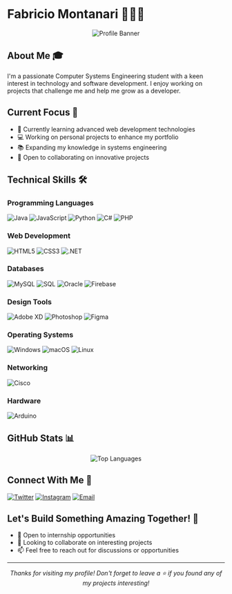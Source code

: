 # Fabricio Montanari 👨🏻‍💻
<div align="center">
  <img src="https://static.wixstatic.com/media/9c808c_32d2e8877a334b3593c7120840168131~mv2.gif" alt="Profile Banner">
</div>

## About Me 🎓
I'm a passionate Computer Systems Engineering student with a keen interest in technology and software development. I enjoy working on projects that challenge me and help me grow as a developer.

## Current Focus 🎯
- 🌱 Currently learning advanced web development technologies
- 💻 Working on personal projects to enhance my portfolio
- 📚 Expanding my knowledge in systems engineering
- 🤝 Open to collaborating on innovative projects

## Technical Skills 🛠️
### Programming Languages
![Java](https://img.shields.io/badge/Java-ED8B00?style=for-the-badge&logo=java&logoColor=white)
![JavaScript](https://img.shields.io/badge/JavaScript-F7DF1E?style=for-the-badge&logo=javascript&logoColor=black)
![Python](https://img.shields.io/badge/Python-3776AB?style=for-the-badge&logo=python&logoColor=white)
![C#](https://img.shields.io/badge/C%23-239120?style=for-the-badge&logo=c-sharp&logoColor=white)
![PHP](https://img.shields.io/badge/PHP-777BB4?style=for-the-badge&logo=php&logoColor=white)

### Web Development
![HTML5](https://img.shields.io/badge/HTML5-E34F26?style=for-the-badge&logo=html5&logoColor=white)
![CSS3](https://img.shields.io/badge/CSS3-1572B6?style=for-the-badge&logo=css3&logoColor=white)
![.NET](https://img.shields.io/badge/.NET-5C2D91?style=for-the-badge&logo=.net&logoColor=white)

### Databases
![MySQL](https://img.shields.io/badge/MySQL-00000F?style=for-the-badge&logo=mysql&logoColor=white)
![SQL](https://img.shields.io/badge/SQL-4479A1?style=for-the-badge&logo=sql&logoColor=white)
![Oracle](https://img.shields.io/badge/Oracle-F80000?style=for-the-badge&logo=oracle&logoColor=white)
![Firebase](https://img.shields.io/badge/Firebase-039BE5?style=for-the-badge&logo=Firebase&logoColor=white)

### Design Tools
![Adobe XD](https://img.shields.io/badge/Adobe%20XD-470137?style=for-the-badge&logo=Adobe%20XD&logoColor=#FF61F6)
![Photoshop](https://img.shields.io/badge/Adobe%20Photoshop-31A8FF?style=for-the-badge&logo=Adobe%20Photoshop&logoColor=black)
![Figma](https://img.shields.io/badge/Figma-F24E1E?style=for-the-badge&logo=figma&logoColor=white)

### Operating Systems
![Windows](https://img.shields.io/badge/Windows-0078D6?style=for-the-badge&logo=windows&logoColor=white)
![macOS](https://img.shields.io/badge/macOS-000000?style=for-the-badge&logo=apple&logoColor=white)
![Linux](https://img.shields.io/badge/Linux-FCC624?style=for-the-badge&logo=linux&logoColor=black)

### Networking
![Cisco](https://img.shields.io/badge/Cisco_Packet_Tracer-1BA0D7?style=for-the-badge&logo=cisco&logoColor=white)

### Hardware
![Arduino](https://img.shields.io/badge/Arduino-00979D?style=for-the-badge&logo=Arduino&logoColor=white)

## GitHub Stats 📊
<div align="center">
  <img src="https://github-readme-stats.vercel.app/api/top-langs/?username=fabriciomontanari&layout=compact&theme=dark" alt="Top Languages">
</div>

## Connect With Me 🤝
[![Twitter](https://img.shields.io/badge/Twitter-1DA1F2?style=for-the-badge&logo=twitter&logoColor=white)](https://twitter.com/fabrimontanariv)
[![Instagram](https://img.shields.io/badge/Instagram-E4405F?style=for-the-badge&logo=instagram&logoColor=white)](https://instagram.com/fabrimontanari)
[![Email](https://img.shields.io/badge/Gmail-D14836?style=for-the-badge&logo=gmail&logoColor=white)](mailto:fmontanari766@gmail.com)

## Let's Build Something Amazing Together! 🚀
- 💼 Open to internship opportunities
- 🤝 Looking to collaborate on interesting projects
- 📫 Feel free to reach out for discussions or opportunities

---
<div align="center">
  <i>Thanks for visiting my profile! Don't forget to leave a ⭐️ if you found any of my projects interesting!</i>
</div>
